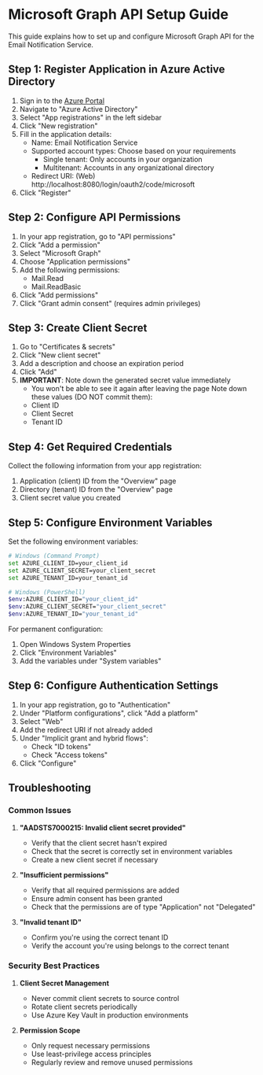 # Microsoft Graph API Setup Guide

This guide explains how to set up and configure Microsoft Graph API for the Email Notification Service.

## Step 1: Register Application in Azure Active Directory

1. Sign in to the [Azure Portal](https://portal.azure.com/)
2. Navigate to "Azure Active Directory"
3. Select "App registrations" in the left sidebar
4. Click "New registration"
5. Fill in the application details:
   - Name: Email Notification Service
   - Supported account types: Choose based on your requirements
     - Single tenant: Only accounts in your organization
     - Multitenant: Accounts in any organizational directory
   - Redirect URI: (Web) http://localhost:8080/login/oauth2/code/microsoft
6. Click "Register"

## Step 2: Configure API Permissions

1. In your app registration, go to "API permissions"
2. Click "Add a permission"
3. Select "Microsoft Graph"
4. Choose "Application permissions"
5. Add the following permissions:
   - Mail.Read
   - Mail.ReadBasic
6. Click "Add permissions"
7. Click "Grant admin consent" (requires admin privileges)

## Step 3: Create Client Secret

1. Go to "Certificates & secrets"
2. Click "New client secret"
3. Add a description and choose an expiration period
4. Click "Add"
5. **IMPORTANT**: Note down the generated secret value immediately
   - You won't be able to see it again after leaving the page
   Note down these values (DO NOT commit them):
   - Client ID
   - Client Secret
   - Tenant ID

## Step 4: Get Required Credentials

Collect the following information from your app registration:
1. Application (client) ID from the "Overview" page
2. Directory (tenant) ID from the "Overview" page
3. Client secret value you created

## Step 5: Configure Environment Variables

Set the following environment variables:

```bash
# Windows (Command Prompt)
set AZURE_CLIENT_ID=your_client_id
set AZURE_CLIENT_SECRET=your_client_secret
set AZURE_TENANT_ID=your_tenant_id

# Windows (PowerShell)
$env:AZURE_CLIENT_ID="your_client_id"
$env:AZURE_CLIENT_SECRET="your_client_secret"
$env:AZURE_TENANT_ID="your_tenant_id"
```

For permanent configuration:
1. Open Windows System Properties
2. Click "Environment Variables"
3. Add the variables under "System variables"

## Step 6: Configure Authentication Settings

1. In your app registration, go to "Authentication"
2. Under "Platform configurations", click "Add a platform"
3. Select "Web"
4. Add the redirect URI if not already added
5. Under "Implicit grant and hybrid flows":
   - Check "ID tokens"
   - Check "Access tokens"
6. Click "Configure"

## Troubleshooting

### Common Issues

1. **"AADSTS7000215: Invalid client secret provided"**
   - Verify that the client secret hasn't expired
   - Check that the secret is correctly set in environment variables
   - Create a new client secret if necessary

2. **"Insufficient permissions"**
   - Verify that all required permissions are added
   - Ensure admin consent has been granted
   - Check that the permissions are of type "Application" not "Delegated"

3. **"Invalid tenant ID"**
   - Confirm you're using the correct tenant ID
   - Verify the account you're using belongs to the correct tenant

### Security Best Practices

1. **Client Secret Management**
   - Never commit client secrets to source control
   - Rotate client secrets periodically
   - Use Azure Key Vault in production environments

2. **Permission Scope**
   - Only request necessary permissions
   - Use least-privilege access principles
   - Regularly review and remove unused permissions
